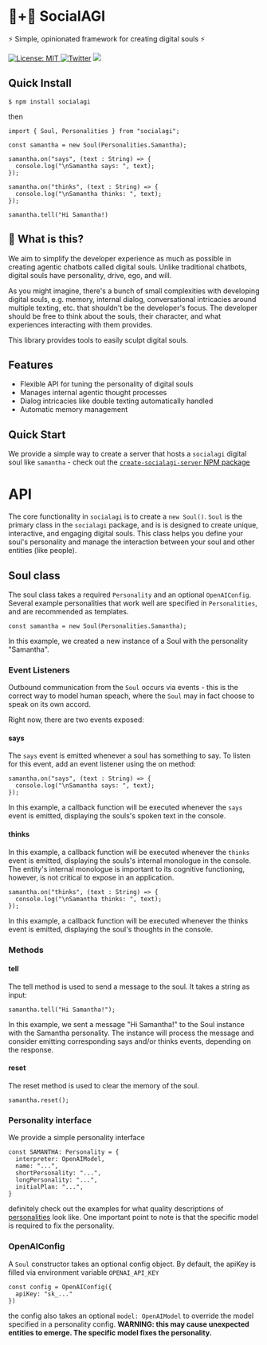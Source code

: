 # 🤖+👱 SocialAGI

⚡ Simple, opinionated framework for creating digital souls ⚡

[![License: MIT](https://img.shields.io/badge/License-MIT-yellow.svg) ![Twitter](https://img.shields.io/twitter/url/https/twitter.com/socialagi.svg?style=social&label=Follow%20%40socialagi)](https://twitter.com/socialagi) [![](https://dcbadge.vercel.app/api/server/FCPcCUbw3p?compact=true&style=flat)](https://discord.gg/FCPcCUbw3p)

## Quick Install

```$ npm install socialagi```

then

```npm
import { Soul, Personalities } from "socialagi";

const samantha = new Soul(Personalities.Samantha);

samantha.on("says", (text : String) => {
  console.log("\nSamantha says: ", text);
});

samantha.on("thinks", (text : String) => {
  console.log("\nSamantha thinks: ", text);
});

samantha.tell("Hi Samantha!)
```

## 🤔 What is this?

We aim to simplify the developer experience as much as possible in creating agentic chatbots called digital souls. Unlike traditional chatbots, digital souls have personality, drive, ego, and will. 

As you might imagine, there's a bunch of small complexities with developing digital souls, e.g. memory, internal dialog, conversational intricacies around multiple texting, etc. that shouldn't be the developer's focus. The developer should be free to think about the souls, their character, and what experiences interacting with them provides.

This library provides tools to easily sculpt digital souls.

## Features

- Flexible API for tuning the personality of digital souls
- Manages internal agentic thought processes
- Dialog intricacies like double texting automatically handled
- Automatic memory management

## Quick Start

We provide a simple way to create a server that hosts a `socialagi` digital soul like `samantha` - check out the [`create-socialagi-server` NPM package](https://www.npmjs.com/package/create-socialagi-server)

# API

The core functionality in `socialagi` is to create a `new Soul()`. `Soul` is the primary class in the `socialagi` package, and is is designed to create unique, interactive, and engaging digital souls. This class helps you define your soul's personality and manage the interaction between your soul and other entities (like people).

## Soul class

The soul class takes a required `Personality` and an optional `OpenAIConfig`. Several example personalities that work well are specified in `Personalities`, and are recommended as templates.

```npm
const samantha = new Soul(Personalities.Samantha);
```

In this example, we created a new instance of a Soul with the personality "Samantha".

### Event Listeners

Outbound communication from the `Soul` occurs via events - this is the correct way to model human speach, where the `Soul` may in fact choose to speak on its own accord.  

Right now, there are two events exposed:

#### says

The `says` event is emitted whenever a soul has something to say. To listen for this event, add an event listener using the on method:

```npm
samantha.on("says", (text : String) => {
  console.log("\nSamantha says: ", text);
});
```

In this example, a callback function will be executed whenever the `says` event is emitted, displaying the souls's spoken text in the console.

#### thinks

In this example, a callback function will be executed whenever the `thinks` event is emitted, displaying the souls's internal monologue in the console. The entity's internal monologue is important to its cognitive functioning, however, is not critical to expose in an application.

```npm
samantha.on("thinks", (text : String) => {
  console.log("\nSamantha thinks: ", text);
});
```
In this example, a callback function will be executed whenever the thinks event is emitted, displaying the soul's thoughts in the console.


### Methods

#### tell
The tell method is used to send a message to the soul. It takes a string as input:

```npm
samantha.tell("Hi Samantha!");
```
In this example, we sent a message "Hi Samantha!" to the Soul instance with the Samantha personality. The instance will process the message and consider emitting corresponding says and/or thinks events, depending on the response.

#### reset
The reset method is used to clear the memory of the soul.

```npm
samantha.reset();
```

### Personality interface

We provide a simple personality interface

```npm
const SAMANTHA: Personality = {
  interpreter: OpenAIModel,
  name: "...",
  shortPersonality: "...",
  longPersonality: "...",
  initialPlan: "...",
}
```
definitely check out the examples for what quality descriptions of [personalities](https://github.com/Methexis-Inc/SocialAGI/blob/main/core/src/personality.ts) look like. One important point to note is that the specific model is required to fix the personality.

### OpenAIConfig

A `Soul` constructor takes an optional config object. By default, the apiKey is filled via environment variable `OPENAI_API_KEY`

```npm
const config = OpenAIConfig({
  apiKey: "sk_..."
})
```
the config also takes an optional `model: OpenAIModel` to override the model specified in a personality config. **WARNING: this may cause unexpected entities to emerge. The specific model fixes the personality.**
